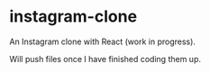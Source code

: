 # instagram-clone
An Instagram clone with React (work in progress).

Will push files once I have finished coding them up. 
